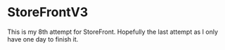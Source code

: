 # StoreFrontV3
This is my 8th attempt for StoreFront. Hopefully the last attempt as I only have one day to finish it.
